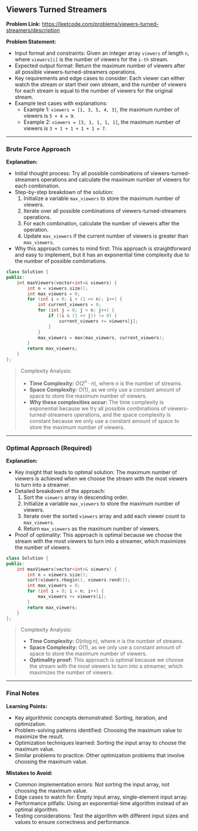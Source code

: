 ## Viewers Turned Streamers
**Problem Link:** https://leetcode.com/problems/viewers-turned-streamers/description

**Problem Statement:**
- Input format and constraints: Given an integer array `viewers` of length `n`, where `viewers[i]` is the number of viewers for the `i-th` stream.
- Expected output format: Return the maximum number of viewers after all possible viewers-turned-streamers operations.
- Key requirements and edge cases to consider: Each viewer can either watch the stream or start their own stream, and the number of viewers for each stream is equal to the number of viewers for the original stream.
- Example test cases with explanations:
  - Example 1: `viewers = [1, 3, 5, 4, 3]`, the maximum number of viewers is `5 + 4 = 9`.
  - Example 2: `viewers = [3, 1, 1, 1, 1]`, the maximum number of viewers is `3 + 1 + 1 + 1 + 1 = 7`.

---

### Brute Force Approach

**Explanation:**
- Initial thought process: Try all possible combinations of viewers-turned-streamers operations and calculate the maximum number of viewers for each combination.
- Step-by-step breakdown of the solution:
  1. Initialize a variable `max_viewers` to store the maximum number of viewers.
  2. Iterate over all possible combinations of viewers-turned-streamers operations.
  3. For each combination, calculate the number of viewers after the operation.
  4. Update `max_viewers` if the current number of viewers is greater than `max_viewers`.
- Why this approach comes to mind first: This approach is straightforward and easy to implement, but it has an exponential time complexity due to the number of possible combinations.

```cpp
class Solution {
public:
    int maxViewers(vector<int>& viewers) {
        int n = viewers.size();
        int max_viewers = 0;
        for (int i = 0; i < (1 << n); i++) {
            int current_viewers = 0;
            for (int j = 0; j < n; j++) {
                if ((i & (1 << j)) != 0) {
                    current_viewers += viewers[j];
                }
            }
            max_viewers = max(max_viewers, current_viewers);
        }
        return max_viewers;
    }
};
```

> Complexity Analysis:
> - **Time Complexity:** $O(2^n \cdot n)$, where $n$ is the number of streams.
> - **Space Complexity:** $O(1)$, as we only use a constant amount of space to store the maximum number of viewers.
> - **Why these complexities occur:** The time complexity is exponential because we try all possible combinations of viewers-turned-streamers operations, and the space complexity is constant because we only use a constant amount of space to store the maximum number of viewers.

---

### Optimal Approach (Required)

**Explanation:**
- Key insight that leads to optimal solution: The maximum number of viewers is achieved when we choose the stream with the most viewers to turn into a streamer.
- Detailed breakdown of the approach:
  1. Sort the `viewers` array in descending order.
  2. Initialize a variable `max_viewers` to store the maximum number of viewers.
  3. Iterate over the sorted `viewers` array and add each viewer count to `max_viewers`.
  4. Return `max_viewers` as the maximum number of viewers.
- Proof of optimality: This approach is optimal because we choose the stream with the most viewers to turn into a streamer, which maximizes the number of viewers.

```cpp
class Solution {
public:
    int maxViewers(vector<int>& viewers) {
        int n = viewers.size();
        sort(viewers.rbegin(), viewers.rend());
        int max_viewers = 0;
        for (int i = 0; i < n; i++) {
            max_viewers += viewers[i];
        }
        return max_viewers;
    }
};
```

> Complexity Analysis:
> - **Time Complexity:** $O(n \log n)$, where $n$ is the number of streams.
> - **Space Complexity:** $O(1)$, as we only use a constant amount of space to store the maximum number of viewers.
> - **Optimality proof:** This approach is optimal because we choose the stream with the most viewers to turn into a streamer, which maximizes the number of viewers.

---

### Final Notes

**Learning Points:**
- Key algorithmic concepts demonstrated: Sorting, iteration, and optimization.
- Problem-solving patterns identified: Choosing the maximum value to maximize the result.
- Optimization techniques learned: Sorting the input array to choose the maximum value.
- Similar problems to practice: Other optimization problems that involve choosing the maximum value.

**Mistakes to Avoid:**
- Common implementation errors: Not sorting the input array, not choosing the maximum value.
- Edge cases to watch for: Empty input array, single-element input array.
- Performance pitfalls: Using an exponential-time algorithm instead of an optimal algorithm.
- Testing considerations: Test the algorithm with different input sizes and values to ensure correctness and performance.